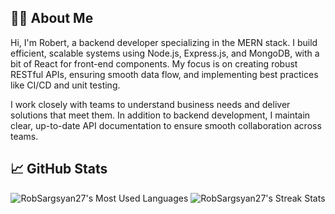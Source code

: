 ## 👨‍💻 About Me
Hi, I'm Robert, a backend developer specializing in the MERN stack. I build efficient, scalable systems using Node.js, Express.js, and MongoDB, with a bit of React for front-end components. My focus is on creating robust RESTful APIs, ensuring smooth data flow, and implementing best practices like CI/CD and unit testing. 

I work closely with teams to understand business needs and deliver solutions that meet them. In addition to backend development, I maintain clear, up-to-date API documentation to ensure smooth collaboration across teams.

## 📈 GitHub Stats
<div align=center>
  <img src="https://github-readme-stats.vercel.app/api/top-langs?username=RobSargsyan27&theme=transparent&layout=donut&hide=css,html,scss&langs_count=8&border_radius=10&show_icons=true&locale=en" alt="RobSargsyan27's Most Used Languages" />
  <img src="https://github-readme-streak-stats.herokuapp.com/?user=RobSargsyan27&theme=transparent&count_private=true&border_radius=10&locale=en" alt="RobSargsyan27's Streak Stats" />
</div>

